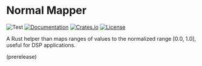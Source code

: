 # Normal Mapper
![Test](https://github.com/BillyDM/normal_map/workflows/Test/badge.svg)
[![Documentation](https://docs.rs/normal_map/badge.svg)][documentation]
[![Crates.io](https://img.shields.io/crates/v/normal_map.svg)](https://crates.io/crates/normal_map)
[![License](https://img.shields.io/crates/l/normal_map.svg)](https://github.com/BillyDM/normal_map/blob/master/LICENSE)

A Rust helper than maps ranges of values to the normalized range [0.0, 1.0], useful for DSP applications.

(prerelease)

[documentation]: https://docs.rs/normal_map/